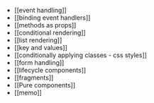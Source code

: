 - [[event handling]]
- [[binding event handlers]]
- [[methods as props]]
- [[conditional rendering]]
- [[list rendering]]
- [[key and values]]
- [[conditionally applying classes - css styles]]
- [[form handling]]
- [[lifecycle components]]
- [[fragments]]
- [[Pure components]]
- [[memo]]
